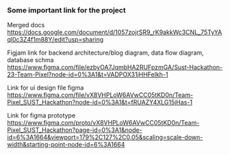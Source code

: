 ### Some important link for the project
Merged docs
https://docs.google.com/document/d/1057zojrSR9_rK9akkWc3CNL_75TyYAql0c3Z4f1m88Y/edit?usp=sharing

Figjam link for backend architecture/blog diagram, data flow diagram, database schma
https://www.figma.com/file/ezbyOA7JqmbHA2RUFpzmGA/Sust-Hackathon-23-Team-Pixel?node-id=0%3A1&t=VADPOX31jHHFeIkh-1

Link for ui design file figma
https://www.figma.com/file/vX8VHPLoW6AVwCC05tKD0n/Team-Pixel_SUST_Hackathon?node-id=0%3A1&t=fRUAZY4XLG15jHas-1

Link for figma prototype
 https://www.figma.com/proto/vX8VHPLoW6AVwCC05tKD0n/Team-Pixel_SUST_Hackathon?page-id=0%3A1&node-id=6%3A1664&viewport=179%2C127%2C0.05&scaling=scale-down-width&starting-point-node-id=6%3A1664

